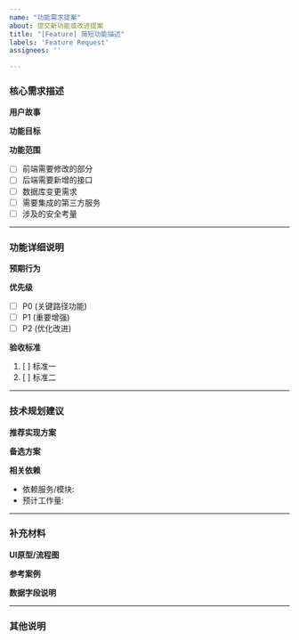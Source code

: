 ```yaml
---
name: "功能需求提案"
about: 提交新功能或改进提案
title: "[Feature] 简短功能描述"
labels: 'Feature Request'
assignees: ''

---
```


<!-- 请确认您已阅读项目路线图，并确认该功能未被规划 -->

### 核心需求描述
**用户故事**  
<!-- 用自然语言描述用户场景（例如：作为___用户，我希望___，以便___） -->

**功能目标**  
<!-- 清晰说明该功能要解决的核心问题 -->

**功能范围**  
- [ ] 前端需要修改的部分  
- [ ] 后端需要新增的接口  
- [ ] 数据库变更需求  
- [ ] 需要集成的第三方服务  
- [ ] 涉及的安全考量  

---

### 功能详细说明
**预期行为**  
<!-- 具体描述功能完成后的使用流程 -->

**优先级**  
<!-- 选择优先级 -->
- [ ] P0 (关键路径功能)
- [ ] P1 (重要增强)
- [ ] P2 (优化改进)

**验收标准**  
<!-- 定义功能完成的标准（可测试的条款） -->
1. [ ] 标准一
2. [ ] 标准二

---

### 技术规划建议
**推荐实现方案**  
<!-- 如果有技术实现建议请说明 -->

**备选方案**  
<!-- 其他可考虑的替代方案 -->

**相关依赖**  
- 依赖服务/模块: 
- 预计工作量: <!-- 可填写人天估算 -->

---

### 补充材料
**UI原型/流程图**  
<!-- 可粘贴Figma/Miro等设计稿链接或上传附件 -->

**参考案例**  
<!-- 其他产品中的类似实现参考 -->

**数据字段说明**  
<!-- 涉及的新增/修改数据结构 -->

---

### 其他说明
<!-- 其他需要补充的技术约束或背景信息 -->
